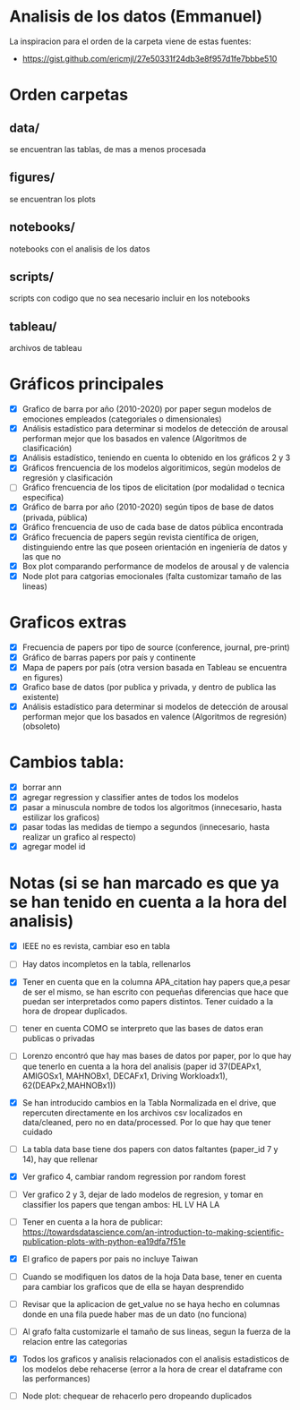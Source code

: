 # Analisis de los datos (Emmanuel)
La inspiracion para el orden de la carpeta viene de estas fuentes:

- https://gist.github.com/ericmjl/27e50331f24db3e8f957d1fe7bbbe510

# Orden carpetas 
## data/
se encuentran las tablas, de mas a menos procesada
## figures/
se encuentran los plots
## notebooks/
notebooks con el analisis de los datos
## scripts/
scripts con codigo que no sea necesario incluir en los notebooks
## tableau/
archivos de tableau

# Gráficos principales
- [x] Grafico de barra por año (2010-2020) por paper segun modelos de emociones empleados (categoriales o dimensionales)
- [x] Análisis estadístico para determinar si modelos de detección de arousal performan mejor que los basados en valence (Algoritmos de clasificación)
- [x] Análisis estadístico, teniendo en cuenta lo obtenido en los gráficos 2 y 3
- [x] Gráficos frencuencia de los modelos algoritimicos, según modelos de regresión y clasificación
- [ ] Gráfico frencuencia de los tipos de elicitation (por modalidad o tecnica especifica)
- [x] Gráfico de barra por año (2010-2020) según tipos de base de datos (privada, pública)
- [x] Gráfico frencuencia de uso de cada base de datos pública encontrada
- [x] Gráfico frecuencia de papers según revista científica de origen, distinguiendo entre las que poseen orientación en ingeniería de datos y las que no
- [x] Box plot comparando performance de modelos de arousal y de valencia 
- [x] Node plot para catgorias emocionales (falta customizar tamaño de las lineas)

# Graficos extras
- [x] Frecuencia de papers por tipo de source (conference, journal, pre-print)
- [x] Gráfico de barras papers por país y continente
- [x] Mapa de papers por país (otra version basada en Tableau se encuentra en figures)
- [x] Grafico base de datos (por publica y privada, y dentro de publica las existente)
- [x] Análisis estadístico para determinar si modelos de detección de arousal performan mejor que los basados en valence (Algoritmos de regresión) (obsoleto)

# Cambios tabla:
- [x] borrar ann
- [x] agregar regression y classifier antes de todos los modelos
- [x] pasar a minuscula nombre de todos los algoritmos (innecesario, hasta estilizar los graficos)
- [x] pasar todas las medidas de tiempo a segundos (innecesario, hasta realizar un grafico al respecto)
- [x] agregar model id

# Notas (si se han marcado es que ya se han tenido en cuenta a la hora del analisis)
- [x] IEEE no es revista, cambiar eso en tabla
- [ ] Hay datos incompletos en la tabla, rellenarlos
- [x] Tener en cuenta que en la columna APA_citation hay papers que,a pesar de ser el mismo, se han escrito con pequeñas diferencias que hace que puedan ser interpretados como papers distintos. Tener cuidado a la hora de dropear duplicados.
- [ ] tener en cuenta COMO se interpreto que las bases de datos eran publicas o privadas
- [ ] Lorenzo encontró que hay mas bases de datos por paper, por lo que hay que tenerlo en cuenta a la hora del analisis (paper id 37(DEAPx1, AMIGOSx1, MAHNOBx1, DECAFx1, Driving Workloadx1), 62(DEAPx2,MAHNOBx1))
- [x] Se han introducido cambios en la Tabla Normalizada en el drive, que repercuten directamente en los archivos csv localizados en data/cleaned, pero no en data/processed. Por lo que hay que tener cuidado
- [ ] La tabla data base tiene dos papers con datos faltantes (paper_id 7 y 14), hay que rellenar
- [x] Ver grafico 4, cambiar random regression por random forest
- [ ] Ver grafico 2 y 3, dejar de lado modelos de regresion, y tomar en classifier los papers que tengan ambos: HL LV HA LA
- [ ] Tener en cuenta a la hora de publicar: https://towardsdatascience.com/an-introduction-to-making-scientific-publication-plots-with-python-ea19dfa7f51e
- [x] El grafico de papers por pais no incluye Taiwan
- [ ] Cuando se modifiquen los datos de la hoja Data base, tener en cuenta para cambiar los graficos que de ella se hayan desprendido
- [ ] Revisar que la aplicacion de get_value no se haya hecho en columnas donde en una fila puede haber mas de un dato (no funciona)
- [ ] Al grafo falta customizarle el tamaño de sus lineas, segun la fuerza de la relacion entre las categorias
- [x] Todos los graficos y analisis relacionados con el analisis estadisticos de los modelos debe rehacerse (error a la hora de crear el dataframe con las performances)
- [ ] Node plot: chequear de rehacerlo pero dropeando duplicados

